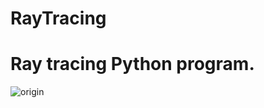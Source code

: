 # RayTracing
# Ray tracing Python program.

![origin](https://user-images.githubusercontent.com/73390948/224531844-e369b88a-9a87-4d2f-b496-0981d489761b.png)
